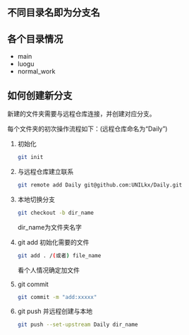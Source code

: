 ## 不同目录名即为分支名

## 各个目录情况

- main
- luogu
- normal_work

## 如何创建新分支

新建的文件夹需要与远程仓库连接，并创建对应分支。

每个文件夹的初次操作流程如下：(远程仓库命名为“Daily”)

1. 初始化

   ```bash
   git init
   ```

2. 与远程仓库建立联系

   ```bash
   git remote add Daily git@github.com:UNILkx/Daily.git
   ```

3. 本地切换分支

   ```bash
   git checkout -b dir_name
   ```

   dir_name为文件夹名字

4. git add  初始化需要的文件

   ```bash
   git add . /(或者) file_name
   ```

    看个人情况确定加文件

5. git commit 

   ```bash
   git commit -m "add:xxxxx"
   ```

6. git push 并远程创建与本地

   ```bash
   git push --set-upstream Daily dir_name
   ```

   
